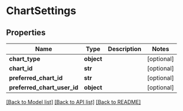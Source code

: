 # ChartSettings

## Properties
Name | Type | Description | Notes
------------ | ------------- | ------------- | -------------
**chart_type** | **object** |  | [optional] 
**chart_id** | **str** |  | [optional] 
**preferred_chart_id** | **str** |  | [optional] 
**preferred_chart_user_id** | **object** |  | [optional] 

[[Back to Model list]](../README.md#documentation-for-models) [[Back to API list]](../README.md#documentation-for-api-endpoints) [[Back to README]](../README.md)


